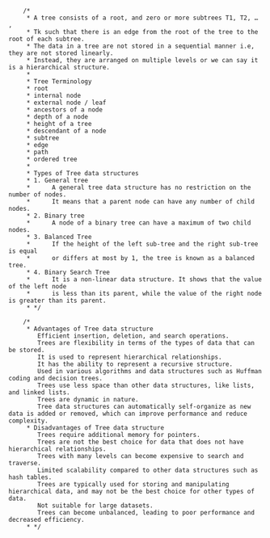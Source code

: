 
		/*
		 * A tree consists of a root, and zero or more subtrees T1, T2, … , 
		 * Tk such that there is an edge from the root of the tree to the root of each subtree.
		 * The data in a tree are not stored in a sequential manner i.e, they are not stored linearly. 
		 * Instead, they are arranged on multiple levels or we can say it is a hierarchical structure. 
		 * 
		 * Tree Terminology
		 * root
		 * internal node
		 * external node / leaf
		 * ancestors of a node
		 * depth of a node
		 * height of a tree
		 * descendant of a node
		 * subtree
		 * edge
		 * path
		 * ordered tree
		 * 
		 * Types of Tree data structures
		 * 1. General tree
		 * 		A general tree data structure has no restriction on the number of nodes. 
		 * 		It means that a parent node can have any number of child nodes.  
		 * 2. Binary tree
		 * 		A node of a binary tree can have a maximum of two child nodes. 
		 * 3. Balanced Tree
		 * 		If the height of the left sub-tree and the right sub-tree is equal 
		 * 		or differs at most by 1, the tree is known as a balanced tree.  
		 * 4. Binary Search Tree
		 * 		It is a non-linear data structure. It shows that the value of the left node 
		 * 		is less than its parent, while the value of the right node is greater than its parent.
		 * */
		
		/*
		 * Advantages of Tree data structure
		 	Efficient insertion, deletion, and search operations.
			Trees are flexibility in terms of the types of data that can be stored.
			It is used to represent hierarchical relationships.
			It has the ability to represent a recursive structure.
			Used in various algorithms and data structures such as Huffman coding and decision trees.
			Trees use less space than other data structures, like lists, and linked lists.
			Trees are dynamic in nature.
			Tree data structures can automatically self-organize as new data is added or removed, which can improve performance and reduce complexity.
		 * Disadvantages of Tree data structure
		  	Trees require additional memory for pointers.
			Trees are not the best choice for data that does not have hierarchical relationships.
			Trees with many levels can become expensive to search and traverse.
			Limited scalability compared to other data structures such as hash tables.
			Trees are typically used for storing and manipulating hierarchical data, and may not be the best choice for other types of data.
			Not suitable for large datasets.
			Trees can become unbalanced, leading to poor performance and decreased efficiency.
		 * */



